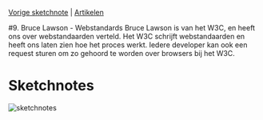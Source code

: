 [Vorige sketchnote](./vitaly.md) | [Artikelen](https://medium.com/@gulikersam/latest)

#9. Bruce Lawson - Webstandards
Bruce Lawson is van het W3C, en heeft ons over webstandaarden verteld. Het W3C schrijft webstandaarden en heeft ons laten zien hoe het proces werkt. Iedere developer kan ook een request sturen om zo gehoord te worden over browsers bij het W3C.

# Sketchnotes
![sketchnotes](9.png)